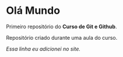 # Olá Mundo
 Primeiro repositório do **Curso de Git e Github**. 

 Repositório criado durante uma aula do curso. 

*Essa linha eu adicionei no site.*
